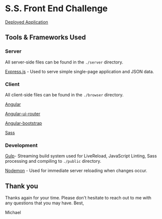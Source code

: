 S.S. Front End Challenge
===================

[Deployed Application](https://afternoon-springs-2530.herokuapp.com/)

Tools & Frameworks Used
-------------------

### Server

All server-side files can be found in the ```./server``` directory.

[Express.js](http://expressjs.com/) - Used to serve simple single-page application and JSON data.

### Client

All client-side files can be found in the ```./browser``` directory.

[Angular](https://angularjs.org/)

[Angular-ui-router](https://github.com/angular-ui/ui-router)

[Angular-bootstrap](https://angular-ui.github.io/bootstrap/)

[Sass](http://sass-lang.com/)


### Development

[Gulp](http://gulpjs.com/)- Streaming build system used for LiveReload, JavaScript Linting, Sass processing and compiling to ```./public``` directory.

[Nodemon](http://nodemon.io/) - Used for immediate server reloading when changes occur.


## Thank you

Thanks again for your time. Please don't hesitate to reach out to me with any questions that you may have. 
Best,

Michael